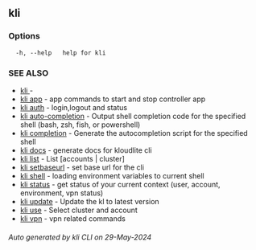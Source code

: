 ## kli





### Options

```
  -h, --help   help for kli

```

### SEE ALSO

* [kli ](kli_.md)  - 
* [kli app](kli_app.md)  - app commands to start and stop controller app
* [kli auth](kli_auth.md)  - login,logout and status
* [kli auto-completion](kli_auto-completion.md)  - Output shell completion code for the specified shell (bash, zsh, fish, or powershell)
* [kli completion](kli_completion.md)  - Generate the autocompletion script for the specified shell
* [kli docs](kli_docs.md)  - generate docs for kloudlite cli
* [kli list](kli_list.md)  - List [accounts | cluster]
* [kli setbaseurl](kli_setbaseurl.md)  - set base url for the cli
* [kli shell](kli_shell.md)  - loading environment variables to current shell
* [kli status](kli_status.md)  - get status of your current context (user, account, environment, vpn status)
* [kli update](kli_update.md)  - Update the kl to latest version
* [kli use](kli_use.md)  - Select cluster and account
* [kli vpn](kli_vpn.md)  - vpn related commands

###### Auto generated by kli CLI on 29-May-2024
